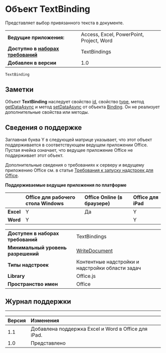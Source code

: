 
# Объект TextBinding
Представляет выбор привязанного текста в документе.

|||
|:-----|:-----|
|**Ведущие приложения:**|Access, Excel, PowerPoint, Project, Word|
|**Доступно в [наборах требований](../../docs/overview/specify-office-hosts-and-api-requirements.md)**|TextBindings|
|**Добавлен в версии**|1.0|

```
TextBinding
```


## Заметки

Объект **TextBinding** наследует свойство [id](../../reference/shared/binding.id.md), свойство [type](../../reference/shared/binding.type.md), метод [getDataAsync](../../reference/shared/binding.getdataasync.md) и метод [setDataAsync](../../reference/shared/binding.setdataasync.md) от объекта [Binding](../../reference/shared/binding.md). Он не реализует дополнительные свойства или методы.


## Сведения о поддержке


Заглавная буква Y в следующей матрице указывает, что этот объект поддерживается в соответствующем ведущем приложении Office. Пустая ячейка означает, что ведущее приложение Office не поддерживает этот объект.

Дополнительные сведения о требованиях к серверу и ведущему приложению Office см. в статье [Требования к запуску надстроек для Office](../../docs/overview/requirements-for-running-office-add-ins.md).


**Поддерживаемые ведущие приложения по платформе**


||**Office для рабочего стола Windows**|**Office Online (в браузере)**|**Office для iPad**|
|:-----|:-----|:-----|:-----|
|**Excel**|Y|Да|Y|
|**Word**|Y||Y|

|||
|:-----|:-----|
|**Доступен в наборах требований**|TextBindings|
|**Минимальный уровень разрешений**|[WriteDocument](../../docs/develop/requesting-permissions-for-api-use-in-content-and-task-pane-add-ins.md)|
|**Типы надстроек**|Контентные надстройки и надстройки области задач|
|**Library**|Office.js|
|**Пространство имен**|Office|

## Журнал поддержки



****


|**Версия**|**Изменения**|
|:-----|:-----|
|1.1|Добавлена поддержка Excel и Word в Office для iPad.|
|1.0|Представлено|
